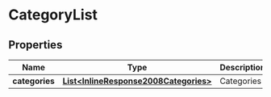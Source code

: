 
# CategoryList

## Properties
Name | Type | Description | Notes
------------ | ------------- | ------------- | -------------
**categories** | [**List&lt;InlineResponse2008Categories&gt;**](InlineResponse2008Categories.md) | Categories | 



